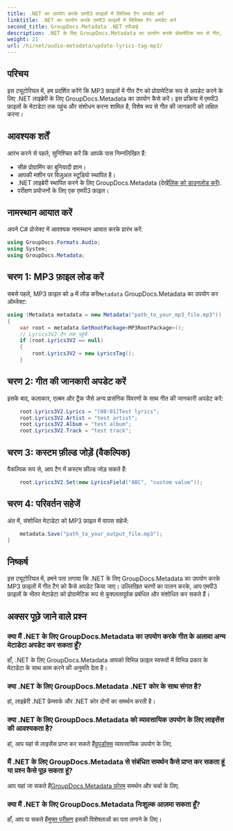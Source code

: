 ```yaml
---
title: .NET का उपयोग करके एमपी3 फ़ाइलों में लिरिक्स टैग अपडेट करें
linktitle: .NET का उपयोग करके एमपी3 फ़ाइलों में लिरिक्स टैग अपडेट करें
second_title: GroupDocs.Metadata .NET एपीआई
description: .NET के लिए GroupDocs.Metadata का उपयोग करके प्रोग्रामेटिक रूप से गीत, कलाकार और एल्बम विवरण सहित एमपी3 फ़ाइल मेटाडेटा को अपडेट करना सीखें।
weight: 21
url: /hi/net/audio-metadata/update-lyrics-tag-mp3/
---
```

## परिचय
इस ट्यूटोरियल में, हम प्रदर्शित करेंगे कि MP3 फ़ाइलों में गीत टैग को प्रोग्रामेटिक रूप से अपडेट करने के लिए .NET लाइब्रेरी के लिए GroupDocs.Metadata का उपयोग कैसे करें। इस प्रक्रिया में एमपी3 फ़ाइलों के मेटाडेटा तक पहुंच और संशोधन करना शामिल है, विशेष रूप से गीत की जानकारी को लक्षित करना।
## आवश्यक शर्तें
आरंभ करने से पहले, सुनिश्चित करें कि आपके पास निम्नलिखित हैं:
- सी# प्रोग्रामिंग का बुनियादी ज्ञान।
- आपकी मशीन पर विज़ुअल स्टूडियो स्थापित है।
-  .NET लाइब्रेरी स्थापित करने के लिए GroupDocs.Metadata (देखें[लिंक को डाउनलोड करें](https://releases.groupdocs.com/metadata/net/)).
- परीक्षण प्रयोजनों के लिए एक एमपी3 फ़ाइल।

## नामस्थान आयात करें
अपने C# प्रोजेक्ट में आवश्यक नामस्थान आयात करके प्रारंभ करें:
```csharp
using GroupDocs.Formats.Audio;
using System;
using GroupDocs.Metadata;
```
## चरण 1: MP3 फ़ाइल लोड करें
 सबसे पहले, MP3 फ़ाइल को a में लोड करें`Metadata` GroupDocs.Metadata का उपयोग कर ऑब्जेक्ट:
```csharp
using (Metadata metadata = new Metadata("path_to_your_mp3_file.mp3"))
{
    var root = metadata.GetRootPackage<MP3RootPackage>();
    // Lyrics3V2 टैग तक पहुंचें
    if (root.Lyrics3V2 == null)
    {
        root.Lyrics3V2 = new LyricsTag();
    }
```
## चरण 2: गीत की जानकारी अपडेट करें
इसके बाद, कलाकार, एल्बम और ट्रैक जैसे अन्य प्रासंगिक विवरणों के साथ गीत की जानकारी अपडेट करें:
```csharp
    root.Lyrics3V2.Lyrics = "[00:01]Test lyrics";
    root.Lyrics3V2.Artist = "test artist";
    root.Lyrics3V2.Album = "test album";
    root.Lyrics3V2.Track = "test track";
```
## चरण 3: कस्टम फ़ील्ड जोड़ें (वैकल्पिक)
वैकल्पिक रूप से, आप टैग में कस्टम फ़ील्ड जोड़ सकते हैं:
```csharp
    root.Lyrics3V2.Set(new LyricsField("ABC", "custom value"));
```
## चरण 4: परिवर्तन सहेजें
अंत में, संशोधित मेटाडेटा को MP3 फ़ाइल में वापस सहेजें:
```csharp
    metadata.Save("path_to_your_output_file.mp3");
}
```

## निष्कर्ष
इस ट्यूटोरियल में, हमने पता लगाया कि .NET के लिए GroupDocs.Metadata का उपयोग करके MP3 फ़ाइलों में गीत टैग को कैसे अपडेट किया जाए। उल्लिखित चरणों का पालन करके, आप एमपी3 फ़ाइलों के भीतर मेटाडेटा को प्रोग्रामेटिक रूप से कुशलतापूर्वक प्रबंधित और संशोधित कर सकते हैं।

## अक्सर पूछे जाने वाले प्रश्न
### क्या मैं .NET के लिए GroupDocs.Metadata का उपयोग करके गीत के अलावा अन्य मेटाडेटा अपडेट कर सकता हूँ?
हाँ, .NET के लिए GroupDocs.Metadata आपको विभिन्न फ़ाइल स्वरूपों में विभिन्न प्रकार के मेटाडेटा के साथ काम करने की अनुमति देता है।
### क्या .NET के लिए GroupDocs.Metadata .NET कोर के साथ संगत है?
हां, लाइब्रेरी .NET फ्रेमवर्क और .NET कोर दोनों का समर्थन करती है।
### क्या .NET के लिए GroupDocs.Metadata को व्यावसायिक उपयोग के लिए लाइसेंस की आवश्यकता है?
 हां, आप यहां से लाइसेंस प्राप्त कर सकते हैं[ग्रुपडॉक्स](https://purchase.groupdocs.com/buy) व्यावसायिक उपयोग के लिए.
### मैं .NET के लिए GroupDocs.Metadata से संबंधित समर्थन कैसे प्राप्त कर सकता हूं या प्रश्न कैसे पूछ सकता हूं?
 आप यहां जा सकते हैं[GroupDocs.Metadata फ़ोरम](https://forum.groupdocs.com/c/metadata/14) समर्थन और चर्चा के लिए.
### क्या मैं .NET के लिए GroupDocs.Metadata निःशुल्क आज़मा सकता हूँ?
 हाँ, आप पा सकते हैं[मुफ्त परीक्षण](https://releases.groupdocs.com/) इसकी विशेषताओं का पता लगाने के लिए।